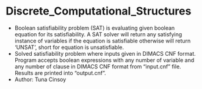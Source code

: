 # Discrete_Computational_Structures
* Boolean satisfiability problem (SAT) is evaluating given boolean equation for its satisfiability. A SAT solver will return any satisfying instance of variables if the equation is satisfiable otherwise will return ‘UNSAT’, short for equation is unsatisfiable.
* Solved satisfiability problem where inputs given in DIMACS CNF format. Program accepts boolean expressions with any number of variable and any number of clause in DIMACS CNF format from “input.cnf” file. Results are printed into “output.cnf”.
* Author: Tuna Cinsoy
